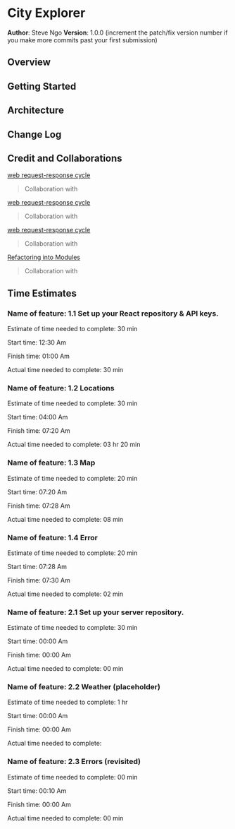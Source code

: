 # City Explorer

**Author**: Steve Ngo
**Version**: 1.0.0 (increment the patch/fix version number if you make more commits past your first submission)

## Overview
<!-- Provide a high level overview of what this application is and why you are building it, beyond the fact that it's an assignment for this class. (i.e. What's your problem domain?) -->

## Getting Started
<!-- What are the steps that a user must take in order to build this app on their own machine and get it running? -->

## Architecture
<!-- Provide a detailed description of the application design. What technologies (languages, libraries, etc) you're using, and any other relevant design information. -->

## Change Log
<!-- Use this area to document the iterative changes made to your application as each feature is successfully implemented. Use time stamps. Here's an example:

00-00-2021 4:59pm - Application now has a fully-functional express server, with a GET route for the location resource. -->

## Credit and Collaborations
<!-- Give credit (and a link) to other people or resources that helped you build this application. -->
[web request-response cycle]()
> Collaboration with 

[web request-response cycle]()
> Collaboration with 

[web request-response cycle]()
> Collaboration with 

[Refactoring into Modules]()
> Collaboration with 

## Time Estimates
### Name of feature: 1.1 Set up your React repository & API keys.

Estimate of time needed to complete: 30 min

Start time: 12:30 Am

Finish time: 01:00 Am

Actual time needed to complete: 30 min


### Name of feature: 1.2 Locations

Estimate of time needed to complete: 30 min

Start time: 04:00 Am

Finish time: 07:20 Am

Actual time needed to complete: 03 hr 20 min

### Name of feature: 1.3 Map

Estimate of time needed to complete: 20 min

Start time: 07:20 Am

Finish time: 07:28 Am

Actual time needed to complete: 08 min

### Name of feature: 1.4 Error

Estimate of time needed to complete: 20 min

Start time: 07:28 Am

Finish time: 07:30 Am

Actual time needed to complete: 02 min

### Name of feature: 2.1 Set up your server repository.

Estimate of time needed to complete: 30 min

Start time: 00:00 Am

Finish time: 00:00 Am

Actual time needed to complete: 00 min

### Name of feature: 2.2 Weather (placeholder)

Estimate of time needed to complete: 1 hr

Start time: 00:00 Am

Finish time: 00:00 Am

Actual time needed to complete: 

### Name of feature: 2.3 Errors (revisited)

Estimate of time needed to complete: 00 min

Start time: 00:10 Am

Finish time: 00:00 Am

Actual time needed to complete: 00 min